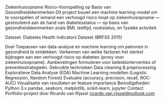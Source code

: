 Ziekenhuisopname Risico-Voorspelling op Basis van Gezondheidskenmerken
Dit project bouwt een machine learning-model om te voorspellen of iemand een verhoogd risico loopt op ziekenhuisopname — gesimuleerd aan de hand van diabetesstatus — op basis van gezondheidskenmerken zoals BMI, leeftijd, rookstatus, en fysieke activiteit.

Dataset: Diabetes Health Indicators Dataset (BRFSS 2015)

Doel
Toepassen van data-analyse en machine learning om patronen in gezondheid te ontdekken.
Verkennen van welke factoren het sterkst bijdragen aan een verhoogd risico op diabetes (proxy voor ziekenhuisopname).
Aanbevelingen formuleren voor beleidsinterventies of preventiestrategieën.
Gebruikte technieken
Data cleaning & preprocessing
Exploratieve Data Analyse (EDA)
Machine Learning modellen (Logistic Regression, Random Forest)
Evaluatie (accuracy, precision, recall, ROC-AUC)
Visualisatie van resultaten en feature importance
Benodigdheden
Python 3.x
pandas, seaborn, matplotlib, scikit-learn, jupyter
Contact
Portfolio-project door Ricardo van Rijssel ricardo.van.rijssel@outlook.com
